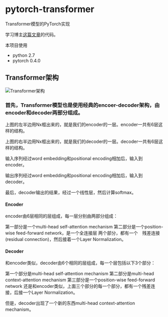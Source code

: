 # pytorch-transformer
Transformer模型的PyTorch实现

学习博主<a href="http://www.jintiankansha.me/t/RcTuLXkjul">这篇文章</a>的代码。

本项目使用
+ python 2.7
+ pytorch 0.4.0

## Transformer架构

![Transformer架构](http://img2.jintiankansha.me/get3?src=http://user-gold-cdn.xitu.io/2018/9/17/165e5814fae0765f?imageView2/0/w/1280/h/960/ignore-error/1)


### 首先，Transformer模型也是使用经典的encoer-decoder架构，由encoder和decoder两部分组成。

上图的左半边用Nx框出来的，就是我们的encoder的一层。encoder一共有6层这样的结构。

上图的右半边用Nx框出来的，就是我们的decoder的一层。decoder一共有6层这样的结构。

输入序列经过word embedding和positional encoding相加后，输入到encoder。

输出序列经过word embedding和positional encoding相加后，输入到decoder。

最后，decoder输出的结果，经过一个线性层，然后计算softmax。

#### Encoder

encoder由6层相同的层组成，每一层分别由两部分组成：

第一部分是一个multi-head self-attention mechanism
第二部分是一个position-wise feed-forward network，是一个全连接层
两个部分，都有一个 残差连接(residual connection)，然后接着一个Layer Normalization。

#### Decoder

和encoder类似，decoder由6个相同的层组成，每一个层包括以下3个部分：

第一个部分是multi-head self-attention mechanism
第二部分是multi-head context-attention mechanism
第三部分是一个position-wise feed-forward network
还是和encoder类似，上面三个部分的每一个部分，都有一个残差连接，后接一个Layer Normalization。

但是，decoder出现了一个新的东西multi-head context-attention mechanism。


